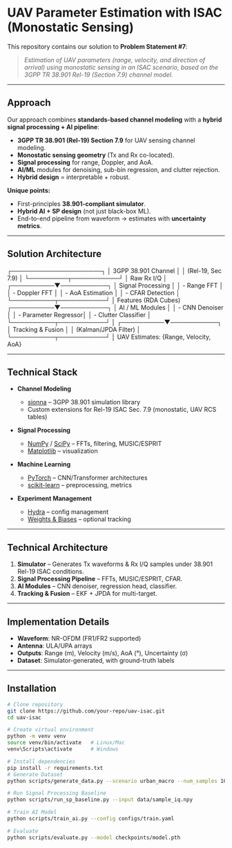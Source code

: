 # UAV Parameter Estimation with ISAC (Monostatic Sensing)

This repository contains our solution to **Problem Statement #7**:  
> *Estimation of UAV parameters (range, velocity, and direction of arrival) using monostatic sensing in an ISAC scenario, based on the 3GPP TR 38.901 Rel-19 (Section 7.9) channel model.*

---

## Approach

Our approach combines **standards-based channel modeling** with a **hybrid signal processing + AI pipeline**:

- **3GPP TR 38.901 (Rel-19) Section 7.9** for UAV sensing channel modeling.  
- **Monostatic sensing geometry** (Tx and Rx co-located).  
- **Signal processing** for range, Doppler, and AoA.  
- **AI/ML** modules for denoising, sub-bin regression, and clutter rejection.  
- **Hybrid design** = interpretable + robust.

**Unique points:**
- First-principles **38.901-compliant simulator**.  
- **Hybrid AI + SP design** (not just black-box ML).  
- End-to-end pipeline from waveform → estimates with **uncertainty metrics**.  

---

## Solution Architecture
 ┌─────────────────────┐
 │ 3GPP 38.901 Channel │
 │   (Rel-19, Sec 7.9) │
 └─────────┬───────────┘
           │
     Raw Rx I/Q
           │
┌──────────▼───────────┐
│ Signal Processing    │
│ - Range FFT          │
│ - Doppler FFT        │
│ - AoA Estimation     │
│ - CFAR Detection     │
└──────────┬───────────┘
           │ Features (RDA Cubes)
┌──────────▼───────────┐
│ AI / ML Modules      │
│ - CNN Denoiser       │
│ - Parameter Regressor│
│ - Clutter Classifier │
└──────────┬───────────┘
           │
┌──────────▼───────────┐
│ Tracking & Fusion    │
│ (Kalman/JPDA Filter) │
└──────────┬───────────┘
           │
 UAV Estimates: {Range, Velocity, AoA}

---

## Technical Stack

- **Channel Modeling**  
  - [sionna](https://github.com/NVIDIA/sionna) – 3GPP 38.901 simulation library  
  - Custom extensions for Rel-19 ISAC Sec. 7.9 (monostatic, UAV RCS tables)

- **Signal Processing**  
  - [NumPy](https://numpy.org/) / [SciPy](https://scipy.org/) – FFTs, filtering, MUSIC/ESPRIT  
  - [Matplotlib](https://matplotlib.org/) – visualization  

- **Machine Learning**  
  - [PyTorch](https://pytorch.org/) – CNN/Transformer architectures  
  - [scikit-learn](https://scikit-learn.org/) – preprocessing, metrics  

- **Experiment Management**  
  - [Hydra](https://github.com/facebookresearch/hydra) – config management  
  - [Weights & Biases](https://wandb.ai/) – optional tracking  

---

## Technical Architecture

1. **Simulator** – Generates Tx waveforms & Rx I/Q samples under 38.901 Rel-19 ISAC conditions.  
2. **Signal Processing Pipeline** – FFTs, MUSIC/ESPRIT, CFAR.  
3. **AI Modules** – CNN denoiser, regression head, classifier.  
4. **Tracking & Fusion** – EKF + JPDA for multi-target.  

---

## Implementation Details

- **Waveform**: NR-OFDM (FR1/FR2 supported)  
- **Antenna**: ULA/UPA arrays  
- **Outputs**: Range (m), Velocity (m/s), AoA (°), Uncertainty (σ)  
- **Dataset**: Simulator-generated, with ground-truth labels  

---

## Installation

```bash
# Clone repository
git clone https://github.com/your-repo/uav-isac.git
cd uav-isac

# Create virtual environment
python -m venv venv
source venv/bin/activate   # Linux/Mac
venv\Scripts\activate      # Windows

# Install dependencies
pip install -r requirements.txt
# Generate Dataset
python scripts/generate_data.py --scenario urban_macro --num_samples 10000

# Run Signal Processing Baseline
python scripts/run_sp_baseline.py --input data/sample_iq.npy

# Train AI Model
python scripts/train_ai.py --config configs/train.yaml

# Evaluate
python scripts/evaluate.py --model checkpoints/model.pth


